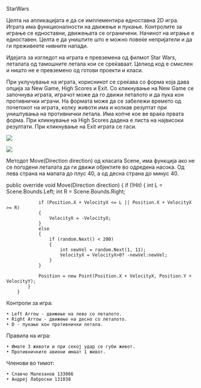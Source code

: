 StarWars

Целта на апликацијата е да се имплементира едноставна 2D игра. Играта има функционалности на движење и пукање.
Контролите за играње се едноставни, движењата се ограничени. Начинот на играње е едноставен.
Целта е да уништите што е можно повеќе непријатели и да ги преживеете нивните напади.

Идејата за изгледот на играта е превземена од филмот Star Wars, леталата од тамошните летала кои се среќаваат.
Целиод код е смислен и ништо не е превземено од готови проекти и класи.

При уклучување на играта, корисникот се среќава со форма која дава опција за New Game, High Scores и Exit.
Со кликнување на New Game се започнува играта, играчот може да го движи леталото и да пука кон противнички играчи.
На формата може да се забележи времето од почетокот на играта, колку животи има и колкав резултат при уништувања на противнички летала. Има копче кое ве враќа првата форма. При кликнување на High Scores дадена е листа на највисоки резултати. При кликнување на Exit играта се гаси.

  ![](http://i.imgur.com/Vr5UHbx.png)

  ![](http://i.imgur.com/8kXxWVY.png)

Методот Move(Direction direction) од класата Scene, има функција ако не се погодени леталата да ги движи објектите во одредена насока. Од лева страна на мапата до плус 40, а од десна страна до минус 40.


public override void Move(Direction direction)
        {
            if (!Hit)
            {
                int L = Scene.Bounds.Left;
                int R = Scene.Bounds.Right;

                if (Position.X + VelocityX <= L || Position.X + VelocityX >= R)
                {
                    VelocityX = -VelocityX;
                }
                else
                {
                    if (random.Next() < 200)
                    {
                        int newVel = random.Next(1, 11);
                        VelocityX = VelocityX>0? -newVel:newVel;
                    }
                }

                Position = new Point(Position.X + VelocityX, Position.Y + VelocityY);
            }
        }


Контроли за игра:

    • Left Arrow - движење на лево со леталото.
    • Right Arrow - движење на десно со леталото.
    • D - пукање кон противнички летала.

Правила на игра:

    • Имате 3 животи и при секој удар се губи живот.
    • Противничките авиони имаат 1 живот.

Членови во тимот:
    
    • Славчо Малезанов 133066
    • Андреј Лаброски 131038
